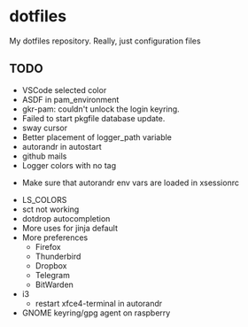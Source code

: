# dotfiles
My dotfiles repository. Really, just configuration files

## TODO
- VSCode selected color
- ASDF in pam_environment
- gkr-pam: couldn't unlock the login keyring.
- Failed to start pkgfile database update.
- sway cursor
- Better placement of logger_path variable
- autorandr in autostart
- github mails
- Logger colors with no tag
+ Make sure that autorandr env vars are loaded in xsessionrc
- LS_COLORS
- sct not working
- dotdrop autocompletion
- More uses for jinja default
- More preferences
  + Firefox
  + Thunderbird
  + Dropbox
  + Telegram
  + BitWarden
- i3
  + restart xfce4-terminal in autorandr
- GNOME keyring/gpg agent on raspberry
